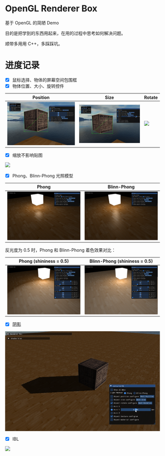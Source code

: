 # OpenGL Renderer Box

基于 OpenGL 的简陋 Demo

目的是把学到的东西用起来，在用的过程中思考如何解决问题。

顺带多用用 C++，多踩踩坑。


# 进度记录

- [x] 鼠标选择、物体的屏幕空间包围框
- [x] 物体位置、大小、旋转控件

| Position | Size | Rotate |
|----------|------|--------|
| ![](img/GUI_Control_Position.gif) | ![](img/GUI_Control_Rotation.gif)  | ![](img/GUI_Control_Size.gif) |


- [x] 缩放不影响贴图

![](img/TextureMapping_ConsistentScaling.gif)


- [x] Phong、Blinn-Phong 光照模型

| Phong | Blinn-Phong |
|----------|------|
| ![](img/Phong.png) | ![](img/Blinn-Phong.png)  |


反光度为 0.5 时，Phong 和 Blinn-Phong 着色效果对比：

| Phong (shininess = 0.5) | Blinn-Phong (shininess = 0.5) |
|----------|------|
| ![](img/Phong_Shininess_0.5.png) | ![](img/Blinn-Phong_Shininess_0.5.png)  |


- [x] [阴影](./doc/Shadow.md)


![](img/DepthMapping_ParallelLightShadow.gif)


- [x] IBL

![](img/IBL.gif)
